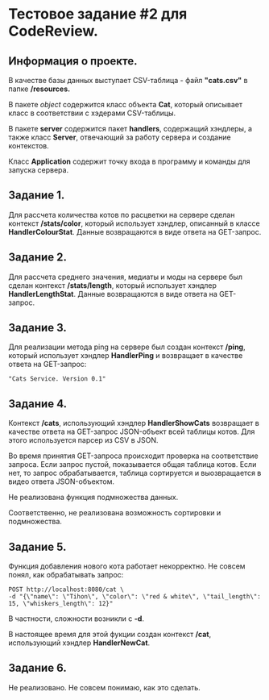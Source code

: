 # Тестовое задание #2 для CodeReview.

## Информация о проекте.

В качестве базы данных выступает CSV-таблица - файл **"cats.csv"** в папке 
**/resources.**

В пакете *object* содержится класс объекта **Cat**, который описывает класс в
соответствии с хэдерами CSV-таблицы.

В пакете **server** содержится пакет **handlers**, содержащий хэндлеры, а
также класс **Server**, отвечающий за работу сервера и создание контекстов.

Класс **Application** содержит точку входа в программу и команды для 
запуска сервера.

## Задание 1.



Для рассчета количества котов по расцветки на сервере сделан контекст 
**/stats/color**, который использует хэндлер, описанный в классе 
**HandlerColourStat**.
Данные возвращаются в виде ответа на GET-запрос.

## Задание 2.

Для рассчета среднего значения, медиаты и моды на сервере был сделан контекст 
**/stats/length**, который использует хэндлер **HandlerLengthStat**.
Данные возвращаются в виде ответа на GET-запрос.

## Задание 3.

Для реализации метода ping на сервере был создан контекст **/ping**, который
использует хэндлер **HandlerPing** и возвращает в качестве ответа на 
GET-запрос:
```
"Cats Service. Version 0.1"
```

## Задание 4.

Контекст **/cats**, использующий хэндлер **HandlerShowCats** возвращает в 
качестве ответа на GET-запрос JSON-объект всей таблицы котов. 
Для этого используется парсер из CSV в JSON.

Во время принятия GET-запроса происходит проверка на соответствие запроса.
Если запрос пустой, показывается общая таблица котов. Если нет, то запрос
обрабатывается, таблица сортируется и выозвращается в видео ответа JSON-объектом.

Не реализована функция подмножества данных.

Соответственно, не реализована возможность сортировки и подмножества.

## Задание 5.

Функция добавления нового кота работает некорректно. 
Не совсем понял, как обрабатывать запрос:

```
POST http://localhost:8080/cat \
-d "{\"name\": \"Tihon\", \"color\": \"red & white\", \"tail_length\": 15, \"whiskers_length\": 12}"
```
В частности, сложности возникли с **\-d**.

В настоящее время для этой фукции создан контекст **/cat**, использующий
хэндлер **HandlerNewCat**.

## Задание 6.

Не реализовано. Не совсем понимаю, как это сделать.